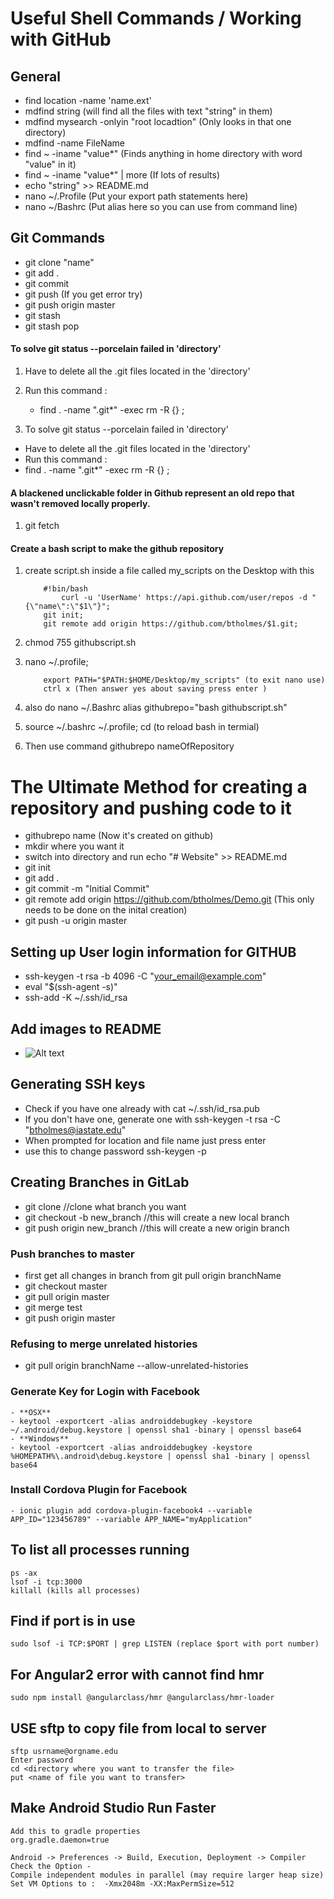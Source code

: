 # Useful Shell Commands / Working with GitHub

## General
 * find location -name 'name.ext'
 * mdfind string (will find all the files with text "string" in them)
 * mdfind mysearch -onlyin "root locadtion" (Only looks in that one directory)
 * mdfind -name FileName
 * find ~ -iname "value*" (Finds anything in home directory with word "value" in it)
 * find ~ -iname "value*" | more  (If lots of results) 
 * echo "string" >> README.md
 * nano ~/.Profile (Put your export path statements here) 
 * nano ~/Bashrc (Put alias here so you can use from command line) 
	 
	
## Git Commands 
 * git clone "name"
 * git add . 
 * git commit 
 * git push (If you get error try)
 * git push origin master 
 * git stash 
 * git stash pop 
 
	

#### To solve git status --porcelain failed in 'directory'
 1. Have to delete all the .git files located in the 'directory'
 2. Run this command : 
    * find . -name ".git*" -exec rm -R {} \;

 1. To solve git status --porcelain failed in 'directory'
 * Have to delete all the .git files located in the 'directory'
 * Run this command : 
 * find . -name ".git*" -exec rm -R {} \;
	
#### A blackened unclickable folder in Github represent an old repo that wasn't removed locally properly. 
 1. git fetch

#### Create a bash script to make the github repository 
 1. create script.sh inside a file called my_scripts on the Desktop with this 
 
  			#!bin/bash
		        curl -u 'UserName' https://api.github.com/user/repos -d "{\"name\":\"$1\"}";
			git init;
			git remote add origin https://github.com/btholmes/$1.git;
			
 2. chmod 755 githubscript.sh
 3. nano ~/.profile;
 
			export PATH="$PATH:$HOME/Desktop/my_scripts" (to exit nano use)
			ctrl x (Then answer yes about saving press enter )
			
 4.  also do nano ~/.Bashrc 
			alias githubrepo="bash githubscript.sh"
 5. source ~/.bashrc ~/.profile; cd (to reload bash in termial) 
 6. Then use command githubrepo nameOfRepository
	
# The Ultimate Method for creating a repository and pushing code to it 
 * githubrepo name (Now it's created on github) 
 * mkdir where you want it 
 * switch into directory and run echo "# Website" >> README.md
 * git init 
 * git add . 
 * git commit -m "Initial Commit"
 * git remote add origin https://github.com/btholmes/Demo.git (This only needs to be done on the inital creation) 
 * git push -u origin master
	
	
## Setting up User login information for GITHUB 
 * ssh-keygen -t rsa -b 4096 -C "your_email@example.com"
 * eval "$(ssh-agent -s)"
 * ssh-add -K ~/.ssh/id_rsa

## Add images to README 
 * ![Alt text](/relative/path/to/img.jpg?raw=true "Optional Title")

	
## Generating SSH keys
 * Check if you have one already with cat ~/.ssh/id_rsa.pub
 * If you don't have one, generate one with ssh-keygen -t rsa -C "btholmes@iastate.edu"
 * When prompted for location and file name just press enter
 * use this to change password ssh-keygen -p <keyname>
	
## Creating Branches in GitLab
 * git clone                   //clone what branch you want
 * git checkout -b new_branch  //this will create a new local branch
 * git push origin new_branch  //this will create a new origin branch
	
### Push branches to master
 * first get all changes in branch from git pull origin branchName
 * git checkout master
 * git pull origin master
 * git merge test
 * git push origin master
	
### Refusing to merge unrelated histories
 * git pull origin branchName --allow-unrelated-histories
	
	
### Generate Key for Login with Facebook 
	- **OSX**
	- keytool -exportcert -alias androiddebugkey -keystore ~/.android/debug.keystore | openssl sha1 -binary | openssl base64
	- **Windows**
	- keytool -exportcert -alias androiddebugkey -keystore %HOMEPATH%\.android\debug.keystore | openssl sha1 -binary | openssl base64
	
### Install Cordova Plugin for Facebook 
	- ionic plugin add cordova-plugin-facebook4 --variable APP_ID="123456789" --variable APP_NAME="myApplication"

## To list all processes running 
	ps -ax 
    lsof -i tcp:3000 
	killall (kills all processes)

## Find if port is in use 

    sudo lsof -i TCP:$PORT | grep LISTEN (replace $port with port number)

## For Angular2 error with cannot find hmr 

    sudo npm install @angularclass/hmr @angularclass/hmr-loader

## USE sftp to copy file from local to server

    sftp usrname@orgname.edu
    Enter password
    cd <directory where you want to transfer the file>
    put <name of file you want to transfer>
    
    
## Make Android Studio Run Faster 

	Add this to gradle properties 
	org.gradle.daemon=true
	
	Android -> Preferences -> Build, Execution, Deployment -> Compiler
	Check the Option -
	Compile independent modules in parallel (may require larger heap size)
	Set VM Options to :  -Xmx2048m -XX:MaxPermSize=512
